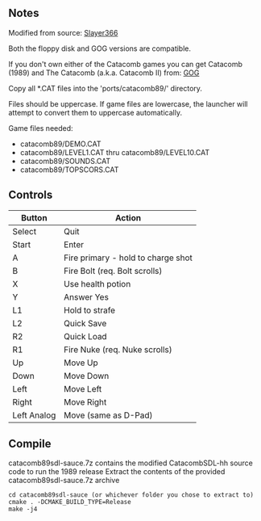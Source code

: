 ## Notes

Modified from source: [Slayer366](https://github.com/Slayer366/CatacombSDL-hh)

Both the floppy disk and GOG versions are compatible.

If you don't own either of the Catacomb games you can get Catacomb (1989) and The Catacomb (a.k.a. Catacomb II) from:
[GOG](https://www.gog.com/en/game/catacombs_pack)

Copy all *.CAT files into the 'ports/catacomb89/' directory.

Files should be uppercase.  If game files are lowercase, the launcher will attempt to convert them to uppercase automatically.

Game files needed:
- catacomb89/DEMO.CAT
- catacomb89/LEVEL1.CAT thru catacomb89/LEVEL10.CAT
- catacomb89/SOUNDS.CAT
- catacomb89/TOPSCORS.CAT

## Controls

| Button | Action |
|--|--| 
|Select|Quit|
|Start|Enter|
|A|Fire primary - hold to charge shot|
|B|Fire Bolt (req. Bolt scrolls)|
|X|Use health potion|
|Y|Answer Yes|
|L1|Hold to strafe|
|L2|Quick Save|
|R2|Quick Load|
|R1|Fire Nuke (req. Nuke scrolls)|
|Up|Move Up|
|Down|Move Down|
|Left|Move Left|
|Right|Move Right|
|Left Analog|Move (same as D-Pad)|

## Compile
catacomb89sdl-sauce.7z contains the modified CatacombSDL-hh source code to run the 1989 release
Extract the contents of the provided catacomb89sdl-sauce.7z archive
```shell
cd catacomb89sdl-sauce (or whichever folder you chose to extract to)
cmake . -DCMAKE_BUILD_TYPE=Release
make -j4
```
